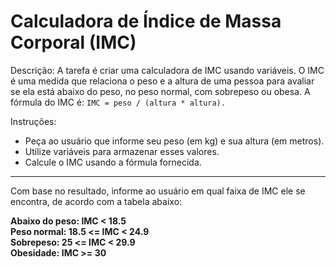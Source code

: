 

# Calculadora de Índice de Massa Corporal (IMC)

Descrição:
A tarefa é criar uma calculadora de IMC usando variáveis. O IMC é uma medida que relaciona o peso e a altura de uma pessoa para avaliar se ela está abaixo do peso, no peso normal, com sobrepeso ou obesa. A fórmula do IMC é: `IMC = peso / (altura * altura).`

Instruções:

- Peça ao usuário que informe seu peso (em kg) e sua altura (em metros).
- Utilize variáveis para armazenar esses valores.
- Calcule o IMC usando a fórmula fornecida.

<hr/>

Com base no resultado, informe ao usuário em qual faixa de IMC ele se encontra, de acordo com a tabela abaixo:

**Abaixo do peso: IMC < 18.5 <br/>
Peso normal: 18.5 <= IMC < 24.9 <br/>
Sobrepeso: 25 <= IMC < 29.9 <br/>
Obesidade: IMC >= 30**
